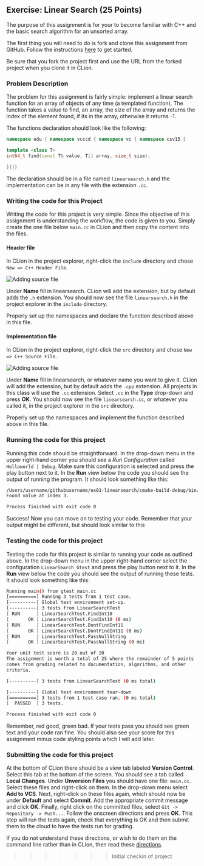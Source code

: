 ## Exercise: Linear Search (25 Points)

The purpose of this assignment is for your to become familiar with C++ and the basic search algorithm for an unsorted array.

The first thing you will need to do is fork and clone this assignment
from GitHub. Follow the instructions 
[here](https://github.com/vcc-csv15-fall2018/Course-Information.wiki/HowToStartEveryProject.md)
to get started. 

Be sure that you fork the project first and use the URL from
the forked project when you clone it in CLion.

### Problem Description

The problem for this assignment is fairly simple: implement a linear search function for an
array of objects of any time (a templated function). The function takes a value to find, an array, 
the size of the array and returns the index of the element found, if its in the array,
otherwise it returns -1.

The functions declaration should look like the following: 

```cpp
namespace edu { namespace vcccd { namespace vc { namespace csv15 {

template <class T>
int64_t find(const T& value, T[] array, size_t size);

}}}}
```

The declaration should be in a file named `linearsearch.h` and the implementation can be
in any file with the extension `.cc`.

### Writing the code for this Project

Writing the code for this project is very simple. Since the 
objective of this assignment is understanding the workflow, 
the code is given to you. Simply create the one file below 
`main.cc` in CLion
and then copy the content into the files. 

#### Header file

In CLion in the project explorer, right-click the `include` directory
and chose `New => C++ Header File`. 

![Adding source file](https://github.com/sbcc-cs140-fall2018/Course-Information/wiki/images/03_new_source_file.png)

Under **Name** fill in
linearsearch. CLion will add the extension, but by default 
adds the `.h` extension. You should now see the file `linearsearch.h` in
the project explorer in the `include` directory.

Properly set up the namespaces and declare the function described above in this file.

#### Implementation file

In CLion in the project explorer, right-click the `src` directory
and chose `New => C++ Source File`. 

![Adding source file](https://github.com/sbcc-cs140-fall2018/Course-Information/wiki/images/03_new_source_file.png)

Under **Name** fill in
linearsearch, or whatever name you want to give it. CLion will add the extension, but by default 
adds the `.cpp` extension. All projects in this class will
use the `.cc` extension. Select `.cc` in the **Type** drop-down
and press **OK**. You should now see the file `linearsearch.cc`, or whatever you called it, in
the project explorer in the `src` directory.

Properly set up the namespaces and implement the function described above in this file.

### Running the code for this project

Running this code should be straightforward. In the drop-down 
menu in the upper right-hand corner you should see a *Run
Configuration* called `Helloworld | Debug`. Make sure this 
configuration is selected and press the play button next to it.
In the **Run** view below the code you should see the output 
of running the program. It should look something like this:

```bash
/Users/username/githubusername/ex01-linearsearch/cmake-build-debug/bin/LinearSearch
Found value at index 3.

Process finished with exit code 0
```
Success! Now you can move on to testing your code. Remember that your output might be
different, but should look similar to this

### Testing the code for this project

Testing the code for this project is similar to running your code
as outlined above. In the drop-down menu in the upper right-hand
corner select the configuration `LinearSearch_Gtest` and press the 
play button next to it. In the **Run** view below the code you should
see the output of running these tests. It should look something
like this:

```bash
Running main() from gtest_main.cc
[==========] Running 3 tests from 1 test case.
[----------] Global test environment set-up.
[----------] 3 tests from LinearSearchTest
[ RUN      ] LinearSearchTest.FindInt10
[       OK ] LinearSearchTest.FindInt10 (0 ms)
[ RUN      ] LinearSearchTest.DontFindInt11
[       OK ] LinearSearchTest.DontFindInt11 (0 ms)
[ RUN      ] LinearSearchTest.PassNullString
[       OK ] LinearSearchTest.PassNullString (0 ms)

Your unit test score is 20 out of 20
The assignment is worth a total of 25 where the remainder of 5 points
comes from grading related to documentation, algorithms, and other
criteria.

[----------] 3 tests from LinearSearchTest (0 ms total)

[----------] Global test environment tear-down
[==========] 3 tests from 1 test case ran. (0 ms total)
[  PASSED  ] 3 tests.

Process finished with exit code 0
```

Remember, red good, green bad. If your tests pass you should see green
text and your code ran fine. You should also see your score for this
assignment minus code styling points which I will add later.

### Submitting the code for this project

At the bottom of CLion there should be a view tab labeled **Version Control**.
Select this tab at the bottom of the screen. You should see a tab called **Local Changes**.
Under **Unversion Files** you should have one file: `main.cc`.
Select these files and right-click on them. In the drop-down menu
select **Add to VCS**. Next, right-click on these files again, which should
now be under **Default** and select **Commit**. Add the appropriate
commit message and click **OK**. Finally, right click on the committed files,
select `Git -> Repository -> Push...`. Follow the onscreen directions
and press **OK**. This step will run the tests again, check that everything is OK
and then submit them to the cloud to have the tests run for grading.

If you do not understand these directions, or wish to do them on the command
line rather than in CLion, then read these [directions](https://github.com/vcc-csv15-fall2018/Course-Information/wiki/How-to-Turn-In-Every-Project).
>>>>>>> Initial checkin of project

